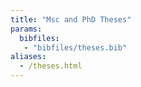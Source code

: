 ```yaml
---
title: "Msc and PhD Theses"
params: 
  bibfiles: 
   - "bibfiles/theses.bib"
aliases:
  - /theses.html
---
```

